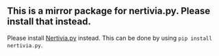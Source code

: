 ## This is a mirror package for nertivia.py. Please install that instead.

Please install [Nertivia.py](https://pypi.org/project/nertivia.py/) instead. This can be done by using `pip install nertivia.py`.